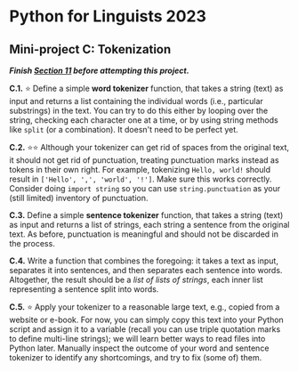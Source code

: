 # Python for Linguists 2023

## Mini-project C: Tokenization

**_Finish [Section 11](../exercises/11_more_string_operations.md) before attempting this project._**


**C.1.** ⭐ Define a simple **word tokenizer** function, that takes a string (text) as input and returns a list containing the individual words (i.e., particular substrings) in the text. You can try to do this either by looping over the string, checking each character one at a time, or by using string methods like `split` (or a combination). It doesn't need to be perfect yet.

**C.2.** ⭐⭐ Although your tokenizer can get rid of spaces from the original text, it should not get rid of punctuation, treating punctuation marks instead as tokens in their own right. For example, tokenizing `Hello, world!` should result in `['Hello', ',', 'world', '!']`. Make sure this works correctly. Consider doing `import string` so you can use `string.punctuation` as your (still limited) inventory of punctuation.

**C.3.** Define a simple **sentence tokenizer** function, that takes a string (text) as input and returns a list of strings, each string a sentence from the original text. As before, punctuation is meaningful and should not be discarded in the process. 

**C.4.** Write a function that combines the foregoing: it takes a text as input, separates it into sentences, and then separates each sentence into words. Altogether, the result should be a _list of lists of strings_, each inner list representing a sentence split into words. 

**C.5.** ⭐ Apply your tokenizer to a reasonable large text, e.g., copied from a website or e-book. For now, you can simply copy this text into your Python script and assign it to a variable (recall you can use triple quotation marks to define multi-line strings); we will learn better ways to read files into Python later. Manually inspect the outcome of your word and sentence tokenizer to identify any shortcomings, and try to fix (some of) them.


